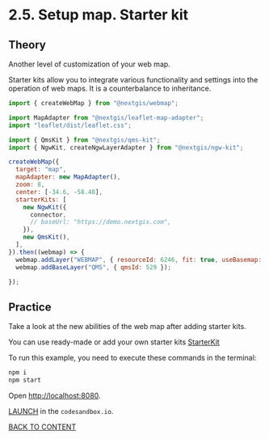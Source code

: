 # 2.5. Setup map. Starter kit

## Theory

Another level of customization of your web map.

Starter kits allow you to integrate various functionality and settings into the operation of web maps. It is a counterbalance to inheritance.

```javascript
import { createWebMap } from "@nextgis/webmap";

import MapAdapter from "@nextgis/leaflet-map-adapter";
import "leaflet/dist/leaflet.css";

import { QmsKit } from "@nextgis/qms-kit";
import { NgwKit, createNgwLayerAdapter } from "@nextgis/ngw-kit";

createWebMap({
  target: "map",
  mapAdapter: new MapAdapter(),
  zoom: 8,
  center: [-34.6, -58.48],
  starterKits: [
    new NgwKit({
      connector,
      // baseUrl: "https://demo.nextgis.com",
    }),
    new QmsKit(),
  ],
}).then((webmap) => {
  webmap.addLayer("WEBMAP", { resourceId: 6246, fit: true, useBasemap: false });
  webmap.addBaseLayer("QMS", { qmsId: 529 });

});
```

## Practice

Take a look at the new abilities of the web map after adding starter kits.

You can use ready-made or add your own starter kits [StarterKit](https://code-api.nextgis.com/interfaces/ngw_map.StarterKit.html)

To run this example, you need to execute these commands in the terminal:

```bash
npm i
npm start
```

Open [http://localhost:8080](http://localhost:8080).

[LAUNCH](https://githubbox.com/nextgis/ngf-tutorial/tree/master/tutorials/2_5_setup_map_starter_kit) in the `codesandbox.io`.

[BACK TO CONTENT](../../README.md)
